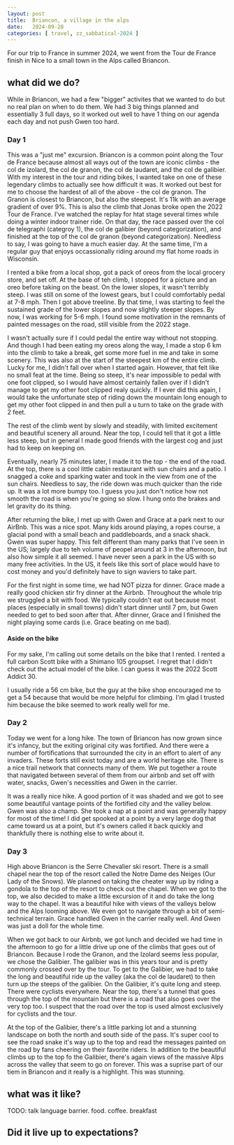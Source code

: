 ```yaml
---
layout: post
title:  Briancon, a village in the alps
date:   2024-09-28
categories: [ travel, zz_sabbatical-2024 ]
---
```


For our trip to France in summer 2024, we went from the Tour
de France finish in Nice to a small town in the Alps called
Briancon.

## what did we do?
While in Briancon, we had a few "bigger" activites that we wanted
to do but no real plan on when to do them. We had 3 big things
planned and essentially 3 full days, so it worked out well to have
1 thing on our agenda each day and not push Gwen too hard.

### Day 1
This was a "just me" excursion. Briancon is a common point along the
Tour de France because almost all ways out of the town are iconic
climbs - the col de izolard, the col de granon, the col de laudaret,
and the col de galibier. With my interest in the tour and riding
bikes, I wanted take on one of these legendary
climbs to actually see how difficult it was. It worked out best
for me to choose the hardest of all of the above - the col de 
granon. The Granon is closest to Briancon, but also the steepest.
It's 11k with an average gradient of over 9%. This is also the 
climb that Jonas broke open the 2022 Tour de France. I've watched
the replay for htat stage several times while doing a winter
indoor trainer ride. On that day, the race passed over the col 
de telegraphi (categroy 1), the col de galibier (beyond 
categorization), and finished at the top of the
col de granon (beyond categorization). Needless to say, I was 
going to have a much easier day. At the same time, I'm a
regular guy that enjoys occassionally riding around my flat home 
roads in Wisconsin. 

I rented a bike from a local shop, got a pack of oreos from the
local grocery store, and set off. At the base of teh climb, I 
stopped for a picture and an oreo before taking on the beast. 
On the lower slopes, it wasn't terribly steep. I was
still on some of the lowest gears, but I could comfortably pedal at 
7-8 mph. Then I got above treeline. By that time, I was starting
to feel the sustained grade of the lower slopes and now slightly 
steeper slopes. By now, I was working for 5-6 mph. I found some 
motivation in the remnants of painted messages on the road, still
visible from the 2022 stage. 

I wasn't actually sure if I could pedal the entire way without not
stopping. And though I had been eating my oreos along the way, I
made a stop 6 km into the climb to take a break, get some more fuel
in me and take in some scenery. This was also at the start of the
steepest km of the entire climb. Lucky for me, I didn't fall over when
I started again. However, that felt like no small feat at the time. 
Being so steep, it's near impossible to pedal with one foot clipped,
so I would have almost certainly fallen over if I didn't manage
to get my other foot clipped realy quickly. If I ever did this again,
I would take the unfortunate step of riding down the mountain long 
enough to get my other foot clipped in and then pull a u turn to take
on the grade with 2 feet.

The rest of the climb went by slowly and steadily, with 
limited excitement and beautiful scenery all around. 
Near the top, I could tell that it got a little less steep, but in
general I made good friends with the largest cog and 
just had to keep on keeping on.

Eventually, nearly 75 minutes later, I made it to the top - the end of 
the road. At the top, there is a cool little cabin restaurant
with sun chairs and a patio. I snagged a coke and sparking water
and took in the view from one of the sun chairs. Needless to say,
the ride down was much quicker than the ride up. It was a lot 
more bumpy too. I guess you just don't notice how not smooth the
road is when you're going so slow. I hung onto the
brakes and let gravity do its thing. 

After returning the bike, I met up with Gwen and Grace at a park
next to our AirBnb. This was a nice spot. Many kids around playing,
a ropes course, a glacial pond with a small beach and paddleboards, 
and a snack shack. 
Gwen was super happy. This felt different than many parks that 
I've seen in the US; largely due to teh volume of peopel around
at 3 in the afternoon, but also how simple it all seemed. I have
never seen a park in the US with so many free activities. In the US,
it feels like this sort of place would have to cost money and you'd
definitely have to sign waviers to take part.

For the first night in some time, we had NOT pizza for dinner. 
Grace made a really good chicken stir fry dinner at the Airbnb. 
Throughout the whole trip we struggled a bit with food. We 
typically couldn't eat out because most places (especially in
small towns) didn't start dinner until 7 pm, but Gwen needed
to get to bed soon after that. After dinner, Grace and I finished
the night playing some cards (i.e. Grace beating on me bad).

#### Aside on the bike
For my sake, I'm calling out some details on the bike that I rented.
I rented a full carbon Scott bike with a Shimano 105 groupset. I 
regret that I didn't check out the actual model of the bike. I
can guess it was the 2022 Scott Addict 30.

I usually ride a 56 cm bike, but the guy at the bike shop encouraged 
me to get a 54 because that would be more helpful for climbing. I'm
glad I trusted him because the bike seemed to work really well for
me.

### Day 2
Today we went for a long hike. The town of Briancon has now grown
since it's infancy, but the exiting original city was fortified. 
And there
were a number of fortifications that surrounded the city in an
effort to alert of any invaders. These forts still exist today
and are a world heritage site. There is a nice trail 
network that connects many of them. 
We put together a route that navigated between several of them 
from our airbnb and set off with water, snacks, Gwen's necessities 
and Gwen in the carrier. 

It was a really nice hike. A good portion of it was shaded and
we got to see some beautiful vantage points of the fortified city
and the valley below. Gwen was also a champ. She took a nap at a
point and was generally happy for most of the time!
I did get spooked at a point by a very large dog that came toward us
at a point, but it's owners called it back quickly and thankfully
there is nothing else to write about it.

### Day 3
High above Briancon is the Serre Chevalier ski resort. There
is a small chapel near the top of the resort called the 
Notre Dame des Neiges (Our Lady of the Snows). We planned on
taking the cheater way up by riding a gondola to the top 
of the resort to check out the chapel. When we got to the top,
we also decided to make a little excursion of it and do take the 
long way to the chapel. It was a beautiful hike with views of the 
valleys below and the Alps looming above. We even got to navigate
through a bit of semi-technical terrain. Grace handled Gwen in the
carrier really well. And Gwen was just a doll for the whole time. 

When we got back to our Airbnb, we got lunch and decided we had 
time in the afternoon to go for a little drive up one of the climbs
that goes out of Briancon. Because I rode the Granon, and the 
Izolard seems less popular, we chose the Galibier. The galibier 
was in this years tour and is pretty commonly crossed over by 
the tour. To get to the Galibier, we had to take the
long and beautiful ride up the valley (aka the  col de laudaret)
to then turn
up the steeps of the galibier. On the Galibier, it's quite long 
and steep. There were cyclists everywhere. Near the top, there's 
a tunnel that goes through the top of the mountain but there is a
road that also goes over the very top too. I suspect that the
road over the top is used almost exclusively for cyclists and
the tour. 

At the top of the Galibier, there's a little parking lot
and a stunning landscape on both the north and south side of
the pass. It's super cool to see the road snake it's way up 
to the top and read the messages painted on the road by fans
cheering on their favorite riders. In addition to the beautiful
climbs up to the top fo the Galibier, there's again views of the
massive Alps across the valley that seem to go on forever. 
This was a suprise part of our tiem in Briancon and it really is
a highlight. This was stunning.

## what was it like?
TODO: talk language barrier. food. coffee. breakfast
## Did it live up to expectations?

